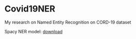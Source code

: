 # Covid19NER
My research on Named Entity Recognition on CORD-19 dataset

Spacy NER model: [download](https://drive.google.com/file/d/1xokPqcHkFbzAAgJlog_wYch4bMVevsQZ/view?usp=sharing)
